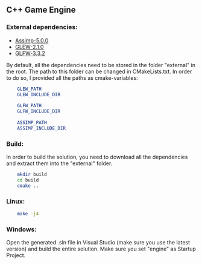 ## C++ Game Engine

### External dependencies:

* <a href="https://github.com/assimp/assimp/releases/tag/v5.0.0">Assimp-5.0.0</a>
* <a href="https://github.com/nigels-com/glew/releases/tag/glew-2.1.0">GLEW-2.1.0</a>
* <a href="https://github.com/glfw/glfw/releases/tag/3.3.2">GLFW-3.3.2</a>

By default, all the dependencies need to be stored in the folder "external" in the root. The path to this folder can be changed in CMakeLists.txt. In order to do so, I provided all the paths as cmake-variables:

```cmake
    GLEW_PATH
    GLEW_INCLUDE_DIR
    
    GLFW_PATH
    GLFW_INCLUDE_DIR
    
    ASSIMP_PATH
    ASSIMP_INCLUDE_DIR
```


### Build:

In order to build the solution, you need to download all the dependencies and extract them into the "external" folder.

```sh
    mkdir build
    cd build
    cmake ..
```

### Linux:

```sh
    make -j4
```

### Windows:

Open the generated .sln file in Visual Studio (make sure you use the latest version) and build the entire solution. Make sure you set "engine" as Startup Project.

